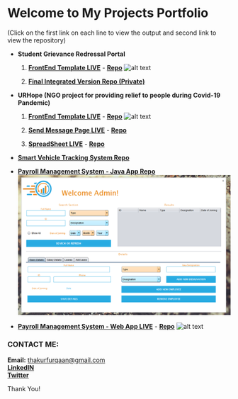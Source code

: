 # Welcome to My Projects Portfolio

(Click on the first link on each line to view the output and second link to view the repository)

- **Student Grievance Redressal Portal**
  1. **[FrontEnd Template LIVE](https://thakurfurqaan.github.io/SGRSFrontEnd/)** - **[Repo](https://github.com/thakurfurqaan/SGRSFrontEnd/)**
  ![alt text](https://res.cloudinary.com/furqaan/image/upload/v1604309465/Screenshot_from_2020-07-31_18-43-23_k92tor.png)
  
  2. **[Final Integrated Version Repo (Private)](https://github.com/thakurfurqaan/SGRSFinal/)** 

- **URHope (NGO project for providing relief to people during Covid-19 Pandemic)**
  1. **[FrontEnd Template LIVE](https://thakurfurqaan.github.io/URHope/)** - **[Repo](https://github.com/thakurfurqaan/URHope/)**
  ![alt text](https://res.cloudinary.com/furqaan/image/upload/v1604309030/Screenshot_from_2020-08-23_17-25-42_m9tr5i.png)
  
  2. **[Send Message Page LIVE](https://thakurfurqaan.github.io/URHopeSendMessage/)** - **[Repo](https://github.com/thakurfurqaan/URHopeSendMessage/)**
  
  3. **[SpreadSheet LIVE](https://thakurfurqaan.github.io/URHopeSheet/)** - **[Repo](https://github.com/thakurfurqaan/URHopeSheet/)**
  
- **[Smart Vehicle Tracking System Repo](https://github.com/thakurfurqaan/Smart-Vehicle-Tracking-System)**

- **[Payroll Management System - Java App Repo](https://github.com/thakurfurqaan/Payroll-Management-System-Java)**
![alt text](https://github.com/thakurfurqaan/Payroll-Management-System-Java/blob/master/Screenshots/admin%20home.png)

- **[Payroll Management System - Web App LIVE](http://payrollmngsys.000webhostapp.com/)** - **[Repo](https://github.com/thakurfurqaan/Payroll-Management-System-WebApp/)**
![alt text](https://res.cloudinary.com/furqaan/image/upload/v1604309036/1_vtxejh.png)

### CONTACT ME:
**Email:** thakurfurqaan@gmail.com <br>
**[LinkedIN](https://linkedin.com/in/furqaanthakur)** <br>
**[Twitter](https://twitter.com/furqaanthakur)** 

Thank You!
